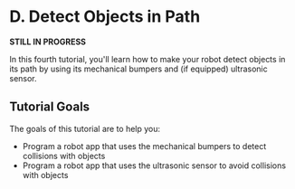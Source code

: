 # D. Detect Objects in Path

**STILL IN PROGRESS**

In this fourth tutorial, you'll learn how to make your robot detect objects in its path by using its mechanical bumpers and \(if equipped\) ultrasonic sensor.

## Tutorial Goals <a id="tutorial-goals"></a>

The goals of this tutorial are to help you:

* Program a robot app that uses the mechanical bumpers to detect collisions with objects
* Program a robot app that uses the ultrasonic sensor to avoid collisions with objects

